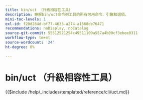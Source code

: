 ```yaml
---
title: bin/uct （升級相容性工具）
description: 瞭解bin/uct命令列工具的所有可用命令、引數和選項。
mini-toc-levels: 1
exl-id: f20d284d-bf77-4633-a274-a1568de76471
recommendations: noDisplay, noCatalog
source-git-commit: 55512521254c49511100a557a4b00cf3ebee0311
workflow-type: tm+mt
source-wordcount: '24'
ht-degree: 0%

---
```


# bin/uct （升級相容性工具）

{{$include /help/_includes/templated/reference/cli/uct.md}}

<!-- Last updated from includes: 2025-04-07 13:55:08 -->
